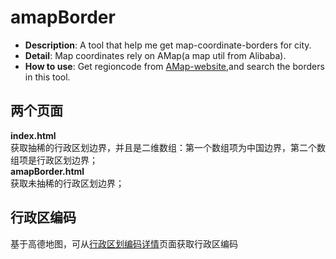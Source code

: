 # amapBorder

- **Description**: A tool that help me get map-coordinate-borders for city.
- **Detail**: Map coordinates rely on AMap(a map util from Alibaba).
- **How to use**: Get regioncode from [AMap-website](https://webapi.amap.com/ui/1.0/ui/geo/DistrictExplorer/examples/group.html),and search the borders in this tool.



## 两个页面
**index.html**<br/>
获取抽稀的行政区划边界，并且是二维数组：第一个数组项为中国边界，第二个数组项是行政区划边界；<br/>
**amapBorder.html**<br/>
获取未抽稀的行政区划边界；

## 行政区编码
基于高德地图，可从[行政区划编码详情](https://webapi.amap.com/ui/1.0/ui/geo/DistrictExplorer/examples/group.html)页面获取行政区编码

